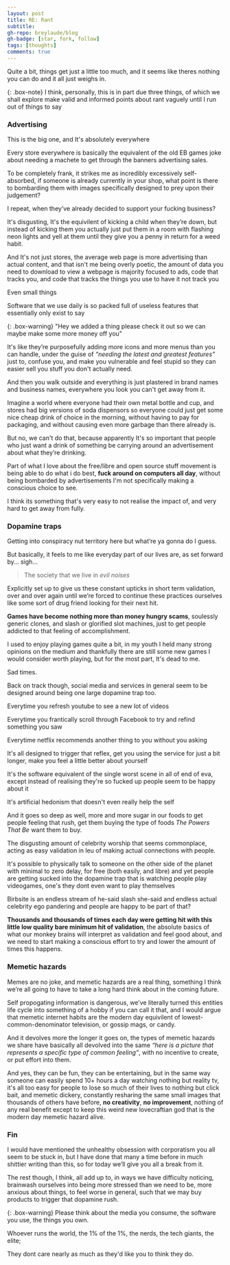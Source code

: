 ```yaml
---
layout: post
title: RE: Rant
subtitle:
gh-repo: breylaude/blog
gh-badge: [star, fork, follow]
tags: [thoughts]
comments: true
---
```


Quite a bit, things get just a little too much, and it seems like theres nothing you can do and it all just weighs in.

{: .box-note}
I think, personally, this is in part due three things, of which we shall explore make valid and informed points about rant vaguely until I run out of things to say

### Advertising

This is the big one, and It's absolutely everywhere

Every store everywhere is basically the equivalent of the old EB games joke about needing a machete to get through the banners advertising sales.

To be completely frank, it strikes me as incredibly excessively self-absorbed, if someone is already currently in your shop, what point is there to bombarding them with images specifically designed to prey upon their judgement?

I repeat, when they’ve already decided to support your fucking business?

It's disgusting, It's the equivilent of kicking a child when they’re down, but instead of kicking them you actually just put them in a room with flashing neon lights and yell at them until they give you a penny in return for a weed habit.

And It's not just stores, the average web page is more advertising than actual content, and that isn't me being overly poetic, the amount of data you need to download to view a webpage is majority focused to ads, code that tracks you, and code that tracks the things you use to have it not track you

Even small things

Software that we use daily is so packed full of useless features that essentially only exist to say

{: .box-warning}
"Hey we added a thing please check it out so we can maybe make some more money off you"

It's like they’re purposefully adding more icons and more menus than you can handle, under the guise of *“needing the latest and greatest features”* just to, confuse you, and make you vulnerable and feel stupid so they can easier sell you stuff you don't actually need.

And then you walk outside and everything is just plastered in brand names and business names, everywhere you look you can't get away from it.

Imagine a world where everyone had their own metal bottle and cup, and stores had big versions of soda dispensors so everyone could just get some nice cheap drink of choice in the morning, without having to pay for packaging, and without causing even more garbage than there already is.

But no, we can't do that, because apparently It's so important that people who just want a drink of something be carrying around an advertisement about what they’re drinking.

Part of what I love about the free/libre and open source stuff movement is being able to do what i do best, **fuck around on computers all day**, without being bombarded by advertisements I'm not specifically making a conscious choice to see.

I think its something that's very easy to not realise the impact of, and very hard to get away from fully.

### Dopamine traps

Getting into conspiracy nut territory here but what’re ya gonna do I guess.

But basically, it feels to me like everyday part of our lives are, as set forward by… sigh…

> The society that we live in *evil noises*

Explicitly set up to give us these constant upticks in short term validation, over and over again until we’re forced to continue these practices ourselves like some sort of drug friend looking for their next hit.

**Games have become nothing more than money hungry scams**, soulessly generic clones, and slash or glorified slot machines, just to get people addicted to that feeling of accomplishment.

I used to enjoy playing games quite a bit, in my youth I held many strong opinions on the medium and thankfully there are still some new games I would consider worth playing, but for the most part, It's dead to me.

Sad times.

Back on track though, social media and services in general seem to be designed around being one large dopamine trap too.

Everytime you refresh youtube to see a new lot of videos

Everytime you frantically scroll through Facebook to try and refind something you saw

Everytime netflix recommends another thing to you without you asking

It's all designed to trigger that reflex, get you using the service for just a bit longer, make you feel a little better about yourself

It's the software equivalent of the single worst scene in all of end of eva, except instead of realising they're so fucked up people seem to be happy about it

It's artificial hedonism that doesn't even really help the self

And it goes so deep as well, more and more sugar in our foods to get people feeling that rush, get them buying the type of foods *The Powers That Be* want them to buy.

The disgusting amount of celebrity worship that seems commonplace, acting as easy validation in leu of making actual connections with people.

It's possible to physically talk to someone on the other side of the planet with minimal to zero delay, for free (both easily, and libre) and yet people are getting sucked into the dopamine trap that is watching people play videogames, one's they dont even want to play themselves

Birbsite is an endless stream of he-said slash she-said and endless actual celebrity ego pandering and people are happy to be part of that?

**Thousands and thousands of times each day were getting hit with this little low quality bare minimum hit of validation**, the absolute basics of what our monkey brains will interpret as validation and feel good about, and we need to start making a conscious effort to try and lower the amount of times this happens.

### Memetic hazards

Memes are no joke, and memetic hazards are a real thing, something I think we’re all going to have to take a long hard think about in the coming future.

Self propogating information is dangerous, we’ve literally turned this entities life cycle into something of a hobby if you can call it that, and I would argue that memetic internet habits are the modern day equivilent of lowest-common-denominator television, or gossip mags, or candy.

And it devolves more the longer it goes on, the types of memetic hazards we share have basically all devolved into the same *“here is a picture that represents a specific type of common feeling”*, with no incentive to create, or put effort into them.

And yes, they can be fun, they can be entertaining, but in the same way someone can easily spend 10+ hours a day watching nothing but reality tv, it's all too easy for people to lose so much of their lives to nothing but click bait, and memetic dickery, constantly resharing the same small images that thousands of others have before, **no creativity**, **no improvement**, nothing of any real benefit except to keep this weird new lovecraftian god that is the modern day memetic hazard alive.

### Fin

I would have mentioned the unhealthy obsession with corporatism you all seem to be stuck in, but I have done that many a time before in much shittier writing than this, so for today we’ll give you all a break from it.

The rest though, I think, all add up to, in ways we have difficulty noticing, brainwash ourselves into being more stressed than we need to be, more anxious about things, to feel worse in general, such that we may buy products to trigger that dopamine rush.

{: .box-warning}
Please think about the media you consume, the software you use, the things you own.

Whoever runs the world, the 1% of the 1%, the nerds, the tech giants, the elite;

They dont care nearly as much as they'd like you to think they do.
